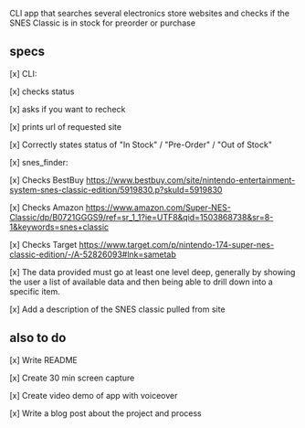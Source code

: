 CLI app that searches several electronics store websites and checks if the SNES Classic is in stock for preorder or purchase

## specs
[x] CLI:

  [x] checks status

  [x] asks if you want to recheck

  [x] prints url of requested site

[x] Correctly states status of "In Stock" / "Pre-Order" / "Out of Stock"

[x] snes_finder:

  [x] Checks BestBuy
    https://www.bestbuy.com/site/nintendo-entertainment-system-snes-classic-edition/5919830.p?skuId=5919830

  [x] Checks Amazon
    https://www.amazon.com/Super-NES-Classic/dp/B0721GGGS9/ref=sr_1_1?ie=UTF8&qid=1503868738&sr=8-1&keywords=snes+classic

  [x] Checks Target
    https://www.target.com/p/nintendo-174-super-nes-classic-edition/-/A-52826093#lnk=sametab

[x] The data provided must go at least one level deep, generally by showing the user a list of available data and then being able to drill down into a specific item.

  [x] Add a description of the SNES classic pulled from site

## also to do
[x] Write README

[x] Create 30 min screen capture

[x] Create video demo of app with voiceover

[x] Write a blog post about the project and process
